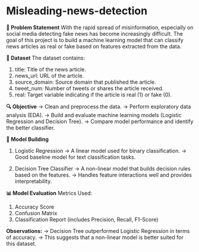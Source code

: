 # Misleading-news-detection

**📌 Problem Statement**
With the rapid spread of misinformation, especially on social media detecting fake news has become increasingly difficult. The goal of this project is to build a machine learning model that can classify news articles as real or fake based on features extracted from the data.

**📂 Dataset**
The dataset contains:
1) title: Title of the news article.
2) news_url: URL of the article.
3) source_domain: Source domain that published the article.
4) tweet_num: Number of tweets or shares the article received.
5) real: Target variable indicating if the article is real (1) or fake (0).

**🔍 Objective**
-> Clean and preprocess the data.
-> Perform exploratory data analysis (EDA).
-> Build and evaluate machine learning models (Logistic Regression and Decision Tree).
-> Compare model performance and identify the better classifier.

**🧠 Model Building**
1. Logistic Regression
-> A linear model used for binary classification.
-> Good baseline model for text classification tasks.

2. Decision Tree Classifier
-> A non-linear model that builds decision rules based on the features.
-> Handles feature interactions well and provides interpretability.

**📊 Model Evaluation**
Metrics Used:
1) Accuracy Score
2) Confusion Matrix
3) Classification Report (includes Precision, Recall, F1-Score)
   
**Observations:**
-> Decision Tree outperformed Logistic Regression in terms of accuracy.
-> This suggests that a non-linear model is better suited for this dataset.
